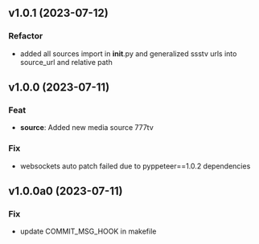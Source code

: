 ## v1.0.1 (2023-07-12)

### Refactor

- added all sources import in __init__.py and generalized ssstv urls into source_url and relative path

## v1.0.0 (2023-07-11)

### Feat

- **source**: Added new media source 777tv

### Fix

- websockets auto patch failed due to pyppeteer==1.0.2 dependencies

## v1.0.0a0 (2023-07-11)

### Fix

- update COMMIT_MSG_HOOK in makefile
